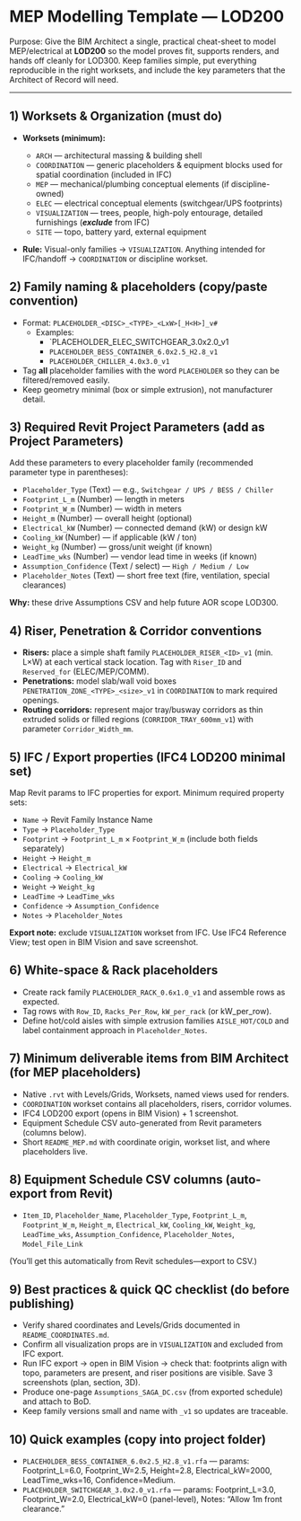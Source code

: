 
# MEP Modelling Template — LOD200

Purpose: Give the BIM Architect a single, practical cheat-sheet to model MEP/electrical at **LOD200** so the model proves fit, supports renders, and hands off cleanly for LOD300. Keep families simple, put everything reproducible in the right worksets, and include the key parameters that the Architect of Record will need.

---

## 1) Worksets & Organization (must do)

- **Worksets (minimum):**
    
    - `ARCH` — architectural massing & building shell
    - `COORDINATION` — generic placeholders & equipment blocks used for spatial coordination (included in IFC)
    - `MEP` — mechanical/plumbing conceptual elements (if discipline-owned)
    - `ELEC` — electrical conceptual elements (switchgear/UPS footprints)
    - `VISUALIZATION` — trees, people, high-poly entourage, detailed furnishings (_**exclude**_ from IFC)
    - `SITE` — topo, battery yard, external equipment
- **Rule:** Visual-only families → `VISUALIZATION`. Anything intended for IFC/handoff → `COORDINATION` or discipline workset.

## 2) Family naming & placeholders (copy/paste convention)

- Format: `PLACEHOLDER_<DISC>_<TYPE>_<LxW>[_H<H>]_v#`    
    - Examples:
        - `PLACEHOLDER_ELEC_SWITCHGEAR_3.0x2.0_v1            
        - `PLACEHOLDER_BESS_CONTAINER_6.0x2.5_H2.8_v1` 
        - `PLACEHOLDER_CHILLER_4.0x3.0_v1`            
- Tag **all** placeholder families with the word `PLACEHOLDER` so they can be filtered/removed easily.
- Keep geometry minimal (box or simple extrusion), not manufacturer detail.

## 3) Required Revit Project Parameters (add as Project Parameters)

Add these parameters to every placeholder family (recommended parameter type in parentheses):
- `Placeholder_Type` (Text) — e.g., `Switchgear / UPS / BESS / Chiller`
- `Footprint_L_m` (Number) — length in meters
- `Footprint_W_m` (Number) — width in meters
- `Height_m` (Number) — overall height (optional)
- `Electrical_kW` (Number) — connected demand (kW) or design kW
- `Cooling_kW` (Number) — if applicable (kW / ton)
- `Weight_kg` (Number) — gross/unit weight (if known)
- `LeadTime_wks` (Number) — vendor lead time in weeks (if known)
- `Assumption_Confidence` (Text / select) — `High / Medium / Low`
- `Placeholder_Notes` (Text) — short free text (fire, ventilation, special clearances)

**Why:** these drive Assumptions CSV and help future AOR scope LOD300.

## 4) Riser, Penetration & Corridor conventions

- **Risers:** place a simple shaft family `PLACEHOLDER_RISER_<ID>_v1` (min. L×W) at each vertical stack location. Tag with `Riser_ID` and `Reserved_for` (ELEC/MEP/COMM).
- **Penetrations:** model slab/wall void boxes `PENETRATION_ZONE_<TYPE>_<size>_v1` in `COORDINATION` to mark required openings.
- **Routing corridors:** represent major tray/busway corridors as thin extruded solids or filled regions (`CORRIDOR_TRAY_600mm_v1`) with parameter `Corridor_Width_mm`.

## 5) IFC / Export properties (IFC4 LOD200 minimal set)

Map Revit params to IFC properties for export. Minimum required property sets:

- `Name` → Revit Family Instance Name
- `Type` → `Placeholder_Type`
- `Footprint` → `Footprint_L_m` × `Footprint_W_m` (include both fields separately)
- `Height` → `Height_m`
- `Electrical` → `Electrical_kW`
- `Cooling` → `Cooling_kW`
- `Weight` → `Weight_kg`
- `LeadTime` → `LeadTime_wks`
- `Confidence` → `Assumption_Confidence`
- `Notes` → `Placeholder_Notes`

**Export note:** exclude `VISUALIZATION` workset from IFC. Use IFC4 Reference View; test open in BIM Vision and save screenshot.

## 6) White-space & Rack placeholders

- Create rack family `PLACEHOLDER_RACK_0.6x1.0_v1` and assemble rows as expected.
- Tag rows with `Row_ID`, `Racks_Per_Row`, `kW_per_rack` (or kW_per_row).
- Define hot/cold aisles with simple extrusion families `AISLE_HOT/COLD` and label containment approach in `Placeholder_Notes`.

## 7) Minimum deliverable items from BIM Architect (for MEP placeholders)

- Native `.rvt` with Levels/Grids, Worksets, named views used for renders.
- `COORDINATION` workset contains all placeholders, risers, corridor volumes.
- IFC4 LOD200 export (opens in BIM Vision) + 1 screenshot.
- Equipment Schedule CSV auto-generated from Revit parameters (columns below).
- Short `README_MEP.md` with coordinate origin, workset list, and where placeholders live.

## 8) Equipment Schedule CSV columns (auto-export from Revit)

- `Item_ID`, `Placeholder_Name`, `Placeholder_Type`, `Footprint_L_m`, `Footprint_W_m`, `Height_m`, `Electrical_kW`, `Cooling_kW`, `Weight_kg`, `LeadTime_wks`, `Assumption_Confidence`, `Placeholder_Notes`, `Model_File_Link`

(You’ll get this automatically from Revit schedules—export to CSV.)

## 9) Best practices & quick QC checklist (do before publishing)

- Verify shared coordinates and Levels/Grids documented in `README_COORDINATES.md`.
- Confirm all visualization props are in `VISUALIZATION` and excluded from IFC export.
- Run IFC export → open in BIM Vision → check that: footprints align with topo, parameters are present, and riser positions are visible. Save 3 screenshots (plan, section, 3D).
- Produce one-page `Assumptions_SAGA_DC.csv` (from exported schedule) and attach to BoD.
- Keep family versions small and name with `_v1` so updates are traceable.

## 10) Quick examples (copy into project folder)

- `PLACEHOLDER_BESS_CONTAINER_6.0x2.5_H2.8_v1.rfa` — params: Footprint_L=6.0, Footprint_W=2.5, Height=2.8, Electrical_kW=2000, LeadTime_wks=16, Confidence=Medium.
- `PLACEHOLDER_SWITCHGEAR_3.0x2.0_v1.rfa` — params: Footprint_L=3.0, Footprint_W=2.0, Electrical_kW=0 (panel-level), Notes: “Allow 1m front clearance.”